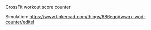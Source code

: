 CrossFit workout score counter

Simulation:
https://www.tinkercad.com/things/686eqoVwwqx-wod-counter/editel
